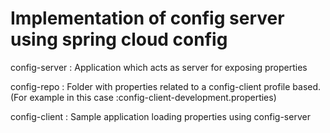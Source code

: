 <h1>Implementation of config server using spring cloud config</h1>

<p>config-server : Application which acts as server for exposing properties</p>
<p>config-repo : Folder with properties related to a config-client profile based. 
                (For example in this case :config-client-development.properties)</p>
<p>config-client : Sample application loading properties using config-server</p>
